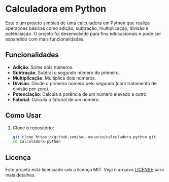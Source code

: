 # Calculadora em Python

Este é um projeto simples de uma calculadora em Python que realiza operações básicas como adição, subtração, multiplicação, divisão e potenciação. O projeto foi desenvolvido para fins educacionais e pode ser expandido com mais funcionalidades.

## Funcionalidades

- **Adição**: Soma dois números.
- **Subtração**: Subtrai o segundo número do primeiro.
- **Multiplicação**: Multiplica dois números.
- **Divisão**: Divide o primeiro número pelo segundo (com tratamento de divisão por zero).
- **Potenciação**: Calcula a potência de um número elevado a outro.
- **Fatorial**: Calcula o fatorial de um número.
## Como Usar

1. Clone o repositório:

   ```bash
   git clone https://github.com/seu-usuario/calculadora-python.git
   cd calculadora-python

## Licença

Este projeto está licenciado sob a licença MIT. Veja o arquivo [LICENSE](LICENSE) para mais detalhes.
